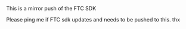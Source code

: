 This is a mirror push of the FTC SDK

Please ping me if FTC sdk updates and needs to be pushed to this. thx